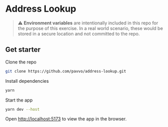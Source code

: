 # Address Lookup

> :warning: **Environment variables** are intentionally included in this repo for the purpose of this exercise. In a real world scenario, these would be stored in a secure location and not committed to the repo.

## Get starter

Clone the repo

```bash
git clone https://github.com/pavvo/address-lookup.git
```

Install dependencies

```bash
yarn
```

Start the app

```bash
yarn dev --host
```

Open [http://localhost:5173](http://localhost:5173) to view the app in the browser.
